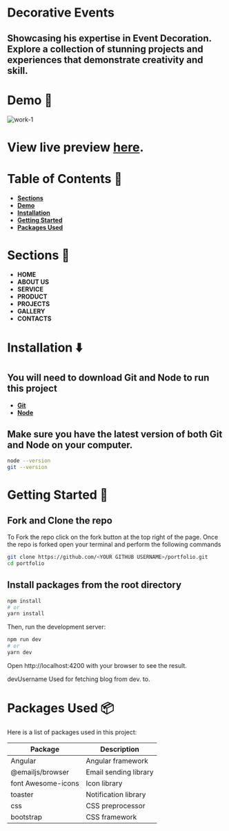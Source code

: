 # **Decorative Events**
## Showcasing his expertise in Event Decoration. Explore a collection of stunning projects and experiences that demonstrate creativity and skill.
# **Demo 🎥**
![work-1](https://github.com/saurabhnalepatil/Event_Decoration/assets/95145125/869f25ad-c786-4315-83bc-9cd8128708c3)

# View live preview [here](https://event-decoration.vercel.app).

# **Table of Contents 📜**
- **[Sections](#section)**
- **[Demo](#demo)**
- **[Installation](#installation)**
- **[Getting Started](#getting-started)**
- **[Packages Used](#packages-used)**
# **Sections 🔖**
- **HOME**
- **ABOUT US**
- **SERVICE**
- **PRODUCT**
- **PROJECTS**
- **GALLERY**
- **CONTACTS**

# **Installation ⬇️**
## You will need to download Git and Node to run this project
- **[Git](https://git-scm.com/downloads)**
- **[Node](https://nodejs.org/en/download/)**
## Make sure you have the latest version of both Git and Node on your computer.

```bash
node --version
git --version
```
# **Getting Started 🎯**
## Fork and Clone the repo
To Fork the repo click on the fork button at the top right of the page. Once the repo is forked open your terminal and perform the following commands
```bash
git clone https://github.com/<YOUR GITHUB USERNAME>/portfolio.git
cd portfolio
```
## Install packages from the root directory
```bash
npm install
# or
yarn install
```
Then, run the development server:
```bash
npm run dev
# or
yarn dev
```
Open http://localhost:4200 with your browser to see the result.

devUsername Used for fetching blog from dev. to.

# **Packages Used 📦**

Here is a list of packages used in this project:

| Package             | Description             |
|---------------------|-------------------------|
| Angular             | Angular framework       |
| @emailjs/browser    | Email sending library   |
| font Awesome-icons         | Icon library     |
| toaster     | Notification library    |
| css                | CSS preprocessor        |
| bootstrap         | CSS framework           |
